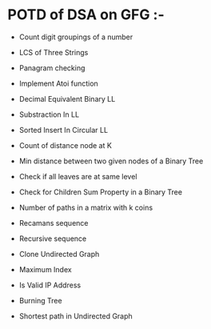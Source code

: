 # POTD of DSA on GFG :-
- Count digit groupings of a number
- LCS of Three Strings
- Panagram checking
- Implement Atoi function
- Decimal Equivalent Binary LL
- Substraction In LL
- Sorted Insert In Circular LL
- Count of distance node at K
- Min distance between two given nodes of a Binary Tree
- Check if all leaves are at same level
- Check for Children Sum Property in a Binary Tree
- Number of paths in a matrix with k coins
- Recamans sequence
- Recursive sequence
- Clone Undirected Graph
- Maximum Index

- Is Valid IP Address 
- Burning Tree
- Shortest path in Undirected Graph

